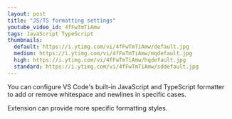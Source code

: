 ```yaml
---
layout: post
title: "JS/TS formatting settings"
youtube_video_id: 4fFwTmTiAmw
tags: JavaScript TypeScript
thumbnails:
  default: https://i.ytimg.com/vi/4fFwTmTiAmw/default.jpg
  medium: https://i.ytimg.com/vi/4fFwTmTiAmw/mqdefault.jpg
  high: https://i.ytimg.com/vi/4fFwTmTiAmw/hqdefault.jpg
  standard: https://i.ytimg.com/vi/4fFwTmTiAmw/sddefault.jpg
---
```


You can configure VS Code's built-in JavaScript and TypeScript formatter to add or remove whitespace and newlines in specific cases.

Extension can provide more specific formatting styles.
